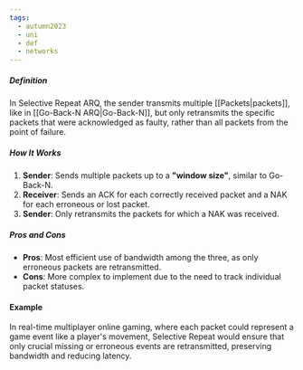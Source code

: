 ```yaml
---
tags:
  - autumn2023
  - uni
  - def
  - networks
---
```

##### Definition

In Selective Repeat ARQ, the sender transmits multiple [[Packets|packets]], like in [[Go-Back-N ARQ|Go-Back-N]], but only retransmits the specific packets that were acknowledged as faulty, rather than all packets from the point of failure.

##### How It Works

1. **Sender**: Sends multiple packets up to a **"window size"**, similar to Go-Back-N.
2. **Receiver**: Sends an ACK for each correctly received packet and a NAK for each erroneous or lost packet.
3. **Sender**: Only retransmits the packets for which a NAK was received.

##### Pros and Cons

- **Pros**: Most efficient use of bandwidth among the three, as only erroneous packets are retransmitted.
- **Cons**: More complex to implement due to the need to track individual packet statuses.

#### Example

In real-time multiplayer online gaming, where each packet could represent a game event like a player's movement, Selective Repeat would ensure that only crucial missing or erroneous events are retransmitted, preserving bandwidth and reducing latency.